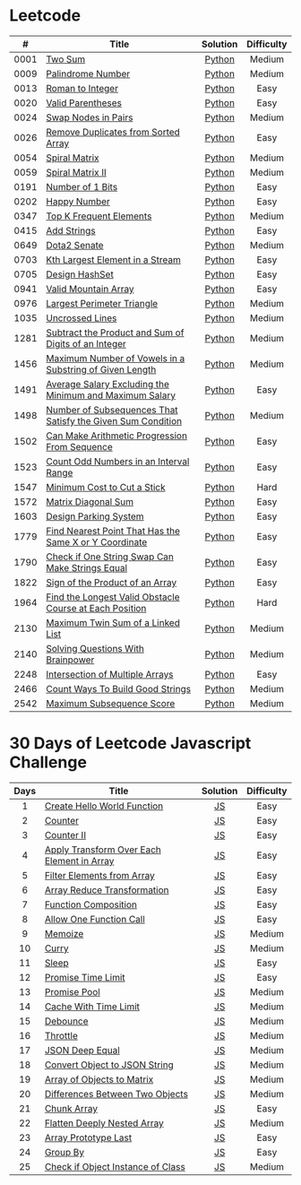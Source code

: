 # Leetcode

|  #   | Title                                                                                                                                                         |                                            Solution                                            | Difficulty |
| :--: | ------------------------------------------------------------------------------------------------------------------------------------------------------------- | :--------------------------------------------------------------------------------------------: | :--------: |
| 0001 | [Two Sum](https://leetcode.com/problems/two-sum)                                                                                                              |                           [Python](./algorithms/leetcode/two-sum.py)                           |   Medium   |
| 0009 | [Palindrome Number](https://leetcode.com/problems/palindrome-number)                                                                                          |                      [Python](./algorithms/leetcode/palindrome-number.py)                      |   Medium   |
| 0013 | [Roman to Integer](https://leetcode.com/problems/roman-to-integer)                                                                                            |                      [Python](./algorithms/leetcode/roman-to-integer.py)                       |    Easy    |
| 0020 | [Valid Parentheses](https://leetcode.com/problems/valid-parentheses)                                                                                          |                      [Python](./algorithms/leetcode/valid-parentheses.py)                      |    Easy    |
| 0024 | [Swap Nodes in Pairs](https://leetcode.com/problems/swap-nodes-in-pairs)                                                                                      |                     [Python](./algorithms/leetcode/swap-nodes-in-pairs.py)                     |   Medium   |
| 0026 | [Remove Duplicates from Sorted Array](https://leetcode.com/problems/remove-duplicates-from-sorted-array)                                                                                      |                     [Python](./algorithms/leetcode/remove-duplicates-from-sorted-array.py)                     |   Easy   |
| 0054 | [Spiral Matrix](https://leetcode.com/problems/spiral-matrix/)                                                                                                 |                        [Python](./algorithms/leetcode/spiral-matrix.py)                        |   Medium   |
| 0059 | [Spiral Matrix II](https://leetcode.com/problems/spiral-matrix-ii/)                                                                                           |                      [Python](./algorithms/leetcode/spiral-matrix-ii.py)                       |   Medium   |
| 0191 | [Number of 1 Bits](https://leetcode.com/problems/number-of-1-bits)                                                                                            |                      [Python](./algorithms/leetcode/number-of-1-bits.py)                       |    Easy    |
| 0202 | [Happy Number](https://leetcode.com/problems/happy-number)                                                                                                    |                        [Python](./algorithms/leetcode/happy-number.py)                         |    Easy    |
| 0347 | [Top K Frequent Elements](https://leetcode.com/problems/top-k-frequent-elements)                                                                              |                   [Python](./algorithms/leetcode/top-k-frequent-elements.py)                   |   Medium   |
| 0415 | [Add Strings](https://leetcode.com/problems/add-strings)                                                                                                      |                         [Python](./algorithms/leetcode/add-strings.py)                         |    Easy    |
| 0649 | [Dota2 Senate](https://leetcode.com/problems/dota2-senate/)                                                                                                   |                        [Python](./algorithms/leetcode/dota2-senate.py)                         |   Medium   |
| 0703 | [Kth Largest Element in a Stream](https://leetcode.com/problems/kth-largest-element-in-a-stream)                                                              |               [Python](./algorithms/leetcode/kth-largest-element-in-a-stream.py)               |    Easy    |
| 0705 | [Design HashSet](https://leetcode.com/problems/design-hashset/)                                                              |               [Python](./algorithms/leetcode/design-hashset.py)               |    Easy    |
| 0941 | [Valid Mountain Array](https://leetcode.com/problems/valid-mountain-array)                                                                                    |                    [Python](./algorithms/leetcode/valid-mountain-array.py)                     |    Easy    |
| 0976 | [Largest Perimeter Triangle](https://leetcode.com/problems/largest-perimeter-triangle)                                                                        |                 [Python](./algorithms/leetcode/largest-perimeter-triangle.py)                  |   Medium   |
| 1035 | [Uncrossed Lines](https://leetcode.com/problems/uncrossed-lines/)                                                                                             |                       [Python](./algorithms/leetcode/uncrossed-lines.py)                       |   Medium   |
| 1281 | [Subtract the Product and Sum of Digits of an Integer](https://leetcode.com/problems/subtract-the-product-and-sum-of-digits-of-an-integer)                    |    [Python](./algorithms/leetcode/subtract-the-product-and-sum-of-digits-of-an-integer.py)     |   Medium   |
| 1456 | [Maximum Number of Vowels in a Substring of Given Length](https://leetcode.com/problems/maximum-number-of-vowels-in-a-substring-of-given-length/)             |   [Python](./algorithms/leetcode/maximum-number-of-vowels-in-a-substring-of-given-length.py)   |   Medium   |
| 1491 | [Average Salary Excluding the Minimum and Maximum Salary](https://leetcode.com/problems/average-salary-excluding-the-minimum-and-maximum-salary)              |   [Python](./algorithms/leetcode/average-salary-excluding-the-minimum-and-maximum-salary.py)   |    Easy    |
| 1498 | [Number of Subsequences That Satisfy the Given Sum Condition](https://leetcode.com/problems/number-of-subsequences-that-satisfy-the-given-sum-condition/)     | [Python](./algorithms/leetcode/number-of-subsequences-that-satisfy-the-given-sum-condition.py) |   Medium   |
| 1502 | [Can Make Arithmetic Progression From Sequence](https://leetcode.com/problems/can-make-arithmetic-progression-from-sequence)                                  |        [Python](./algorithms/leetcode/can-make-arithmetic-progression-from-sequence.py)        |    Easy    |
| 1523 | [Count Odd Numbers in an Interval Range](https://leetcode.com/problems/count-odd-numbers-in-an-interval-range/)                                               |           [Python](./algorithms/leetcode/count-odd-numbers-in-an-interval-range.py)            |    Easy    |
| 1547 | [Minimum Cost to Cut a Stick](https://leetcode.com/problems/minimum-cost-to-cut-a-stick)                                                                      |                 [Python](./algorithms/leetcode/minimum-cost-to-cut-a-stic.py)                  |    Hard    |
| 1572 | [Matrix Diagonal Sum](https://leetcode.com/problems/matrix-diagonal-sum/description/)                                                                         |                     [Python](./algorithms/leetcode/matrix-diagonal-sum.py)                     |    Easy    |
| 1603 | [Design Parking System](https://leetcode.com/problems/design-parking-system)                                                                         |                     [Python](./algorithms/leetcode/design-parking-system.py)                     |    Easy    |
| 1779 | [Find Nearest Point That Has the Same X or Y Coordinate](https://leetcode.com/problems/find-nearest-point-that-has-the-same-x-or-y-coordinate)                |   [Python](./algorithms/leetcode/find-nearest-point-that-has-the-same-x-or-y-coordinate.py)    |    Easy    |
| 1790 | [Check if One String Swap Can Make Strings Equal](https://leetcode.com/problems/check-if-one-string-swap-can-make-strings-equal)                              |       [Python](./algorithms/leetcode/check-if-one-string-swap-can-make-strings-equal.py)       |    Easy    |
| 1822 | [Sign of the Product of an Array](https://leetcode.com/problems/sign-of-the-product-of-an-array)                                                              |               [Python](./algorithms/leetcode/sign-of-the-product-of-an-array.py)               |    Easy    |
| 1964 | [Find the Longest Valid Obstacle Course at Each Position](https://leetcode.com/problems/find-the-longest-valid-obstacle-course-at-each-position/description/) |   [Python](./algorithms/leetcode/find-the-longest-valid-obstacle-course-at-each-position.py)   |    Hard    |
| 2130 | [Maximum Twin Sum of a Linked List](https://leetcode.com/problems/maximum-twin-sum-of-a-linked-list)                                                          |              [Python](./algorithms/leetcode/maximum-twin-sum-of-a-linked-list.py)              |   Medium   |
| 2140 | [Solving Questions With Brainpower](https://leetcode.com/problems/solving-questions-with-brainpower/)                                                         |              [Python](./algorithms/leetcode/solving-questions-with-brainpower.py)              |   Medium   |
| 2248 | [Intersection of Multiple Arrays](https://leetcode.com/problems/intersection-of-multiple-arrays)                                                           |              [Python](./algorithms/leetcode/intersection-of-multiple-arrays.py)               |   Easy   |
| 2466 | [Count Ways To Build Good Strings](https://leetcode.com/problems/count-ways-to-build-good-strings/)                                                           |              [Python](./algorithms/leetcode/count-ways-to-build-good-strings.py)               |   Medium   |
| 2542 | [Maximum Subsequence Score](https://leetcode.com/problems/maximum-subsequence-score)                                                                          |                  [Python](./algorithms/leetcode/maximum-subsequence-score.py)                  |   Medium   |

# 30 Days of Leetcode Javascript Challenge

| Days | Title                                                                                                                              |                                         Solution                                         | Difficulty |
| :--: | ---------------------------------------------------------------------------------------------------------------------------------- | :--------------------------------------------------------------------------------------: | :--------: |
|  1   | [Create Hello World Function](https://leetcode.com/problems/create-hello-world-function)                                           |        [JS](./30-days-of-LC-javascript-challenge/create-hello-world-function.js)         |    Easy    |
|  2   | [Counter](https://leetcode.com/problems/counter)                                                                                   |                  [JS](./30-days-of-LC-javascript-challenge/counter.js)                   |    Easy    |
|  3   | [Counter II](https://leetcode.com/problems/counter-ii/description)                                                                 |                 [JS](./30-days-of-LC-javascript-challenge/counter-ii.js)                 |    Easy    |
|  4   | [Apply Transform Over Each Element in Array](https://leetcode.com/problems/apply-transform-over-each-element-in-array/description) | [JS](./30-days-of-LC-javascript-challenge/apply-transform-over-each-element-in-array.js) |    Easy    |
|  5   | [Filter Elements from Array](https://leetcode.com/problems/filter-elements-from-array)                                             |         [JS](./30-days-of-LC-javascript-challenge/filter-elements-from-array.js)         |    Easy    |
|  6   | [Array Reduce Transformation](https://leetcode.com/problems/array-reduce-transformation/description/)                              |        [JS](./30-days-of-LC-javascript-challenge/array-reduce-transformation.js)         |    Easy    |
|  7   | [Function Composition](https://leetcode.com/problems/function-composition/)                                                        |            [JS](./30-days-of-LC-javascript-challenge/function-composition.js)            |    Easy    |
|  8   | [Allow One Function Call](https://leetcode.com/problems/allow-one-function-call/)                                                  |          [JS](./30-days-of-LC-javascript-challenge/allow-one-function-call.js)           |    Easy    |
|  9   | [Memoize](https://leetcode.com/problems/memoize/)                                                                                  |                  [JS](./30-days-of-LC-javascript-challenge/memoize.js)                   |   Medium   |
|  10  | [Curry](https://leetcode.com/problems/curry/)                                                                                      |                   [JS](./30-days-of-LC-javascript-challenge/curry.js)                    |   Medium   |
|  11  | [Sleep](https://leetcode.com/problems/sleep/)                                                                                      |                   [JS](./30-days-of-LC-javascript-challenge/sleep.js)                    |    Easy    |
|  12  | [Promise Time Limit](https://leetcode.com/problems/promise-time-limit/)                                                            |             [JS](./30-days-of-LC-javascript-challenge/promise-time-limit.js)             |    Easy    |
|  13  | [Promise Pool](https://leetcode.com/problems/promise-pool/)                                                                        |                [JS](./30-days-of-LC-javascript-challenge/promise-pool.js)                |   Medium   |
|  14  | [Cache With Time Limit](https://leetcode.com/problems/cache-with-time-limit)                                                       |           [JS](./30-days-of-LC-javascript-challenge/cache-with-time-limit.js)            |   Medium   |
|  15  | [Debounce](https://leetcode.com/problems/debounce)                                                                                 |                  [JS](./30-days-of-LC-javascript-challenge/deboune.js)                   |   Medium   |
|  16  | [Throttle](https://leetcode.com/problems/throttle)                                                                                 |                  [JS](./30-days-of-LC-javascript-challenge/throttle.js)                  |   Medium   |
|  17  | [JSON Deep Equal](https://leetcode.com/problems/json-deep-equal)                                                                   |              [JS](./30-days-of-LC-javascript-challenge/json-deep-equal.js)               |   Medium   |
|  18  | [Convert Object to JSON String](https://leetcode.com/problems/convert-object-to-json-string)                                       |       [JS](./30-days-of-LC-javascript-challenge/convert-object-to-json-string.js)        |   Medium   |
|  19  | [Array of Objects to Matrix](https://leetcode.com/problems/array-of-objects-to-matrix)                                             |         [JS](./30-days-of-LC-javascript-challenge/array-of-objects-to-matrix.js)         |   Medium   |
|  20  | [Differences Between Two Objects](https://leetcode.com/problems/differences-between-two-objects)                                   |      [JS](./30-days-of-LC-javascript-challenge/differences-between-two-objects.js)       |   Medium   |
|  21  | [Chunk Array](https://leetcode.com/problems/chunk-array)                                                                           |                [JS](./30-days-of-LC-javascript-challenge/chunk-array.js)                 |    Easy    |
|  22  | [Flatten Deeply Nested Array](https://leetcode.com/problems/flatten-deeply-nested-array)                                           |        [JS](./30-days-of-LC-javascript-challenge/flatten-deeply-nested-array.js)         |   Medium   |
|  23  | [Array Prototype Last](https://leetcode.com/problems/array-prototype-last)                                                         |            [JS](./30-days-of-LC-javascript-challenge/array-prototype-last.js)            |    Easy    |
|  24  | [Group By](https://leetcode.com/problems/group-by)                                                                                 |                  [JS](./30-days-of-LC-javascript-challenge/group-by.js)                  |    Easy    |
|  25  | [Check if Object Instance of Class](https://leetcode.com/problems/check-if-object-instance-of-class)                                                                                 |                  [JS](./30-days-of-LC-javascript-challenge/check-if-object-instance-of-class.js)                  |    Medium    |
